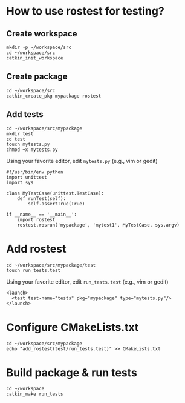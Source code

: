# How to use rostest for testing?

## Create workspace

```
mkdir -p ~/workspace/src
cd ~/workspace/src
catkin_init_workspace
```

## Create package

```
cd ~/workspace/src
catkin_create_pkg mypackage rostest
```

## Add tests

```
cd ~/workspace/src/mypackage
mkdir test
cd test
touch mytests.py
chmod +x mytests.py
```

Using your favorite editor, edit `mytests.py` (e.g., vim or gedit)
``` 
#!/usr/bin/env python
import unittest
import sys

class MyTestCase(unittest.TestCase):
    def runTest(self):
        self.assertTrue(True)

if __name__ == '__main__':
    import rostest
    rostest.rosrun('mypackage', 'mytest1', MyTestCase, sys.argv)
```

# Add rostest

```
cd ~/workspace/src/mypackage/test
touch run_tests.test
```

Using your favorite editor, edit `run_tests.test` (e.g., vim or gedit)
```
<launch>
  <test test-name="tests" pkg="mypackage" type="mytests.py"/>
</launch>
```

# Configure CMakeLists.txt

```
cd ~/workspace/src/mypackage
echo "add_rostest(test/run_tests.test)" >> CMakeLists.txt
```

# Build package & run tests

```
cd ~/workspace
catkin_make run_tests
```
